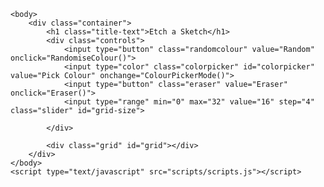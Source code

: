 <!DOCTYPE html>
<html>
    <head>
        <meta charset = "utf-8">
        <title>Etch a Sketch</title>
        <link href = "css/style.css" rel="stylesheet">
        <link rel="stylesheet" href="https://fonts.googleapis.com/css?family=Roboto">
    </head>

    <body>
        <div class="container">
            <h1 class="title-text">Etch a Sketch</h1>
            <div class="controls">
                <input type="button" class="randomcolour" value="Random" onclick="RandomiseColour()">
                <input type="color" class="colorpicker" id="colorpicker" value="Pick Colour" onchange="ColourPickerMode()">
                <input type="button" class="eraser" value="Eraser" onclick="Eraser()">
                <input type="range" min="0" max="32" value="16" step="4" class="slider" id="grid-size">
                
            </div>

            <div class="grid" id="grid"></div>
        </div>
    </body>
    <script type="text/javascript" src="scripts/scripts.js"></script>
</html>